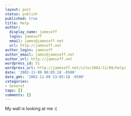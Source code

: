 ```yaml
---
layout: post
status: publish
published: true
title: Help
author:
  display_name: jamesoff
  login: jamesoff
  email: james@jamesoff.net
  url: http://jamesoff.net
author_login: jamesoff
author_email: james@jamesoff.net
author_url: http://jamesoff.net
wordpress_id: 51
wordpress_url: http://jamesoff.net/site/2002/11/09/help/
date: '2002-11-09 00:05:18 -0500'
date_gmt: '2002-11-08 23:05:18 -0500'
categories:
- General
tags: []
comments: []
---
```

<p>My wall is looking at me :(</p>
